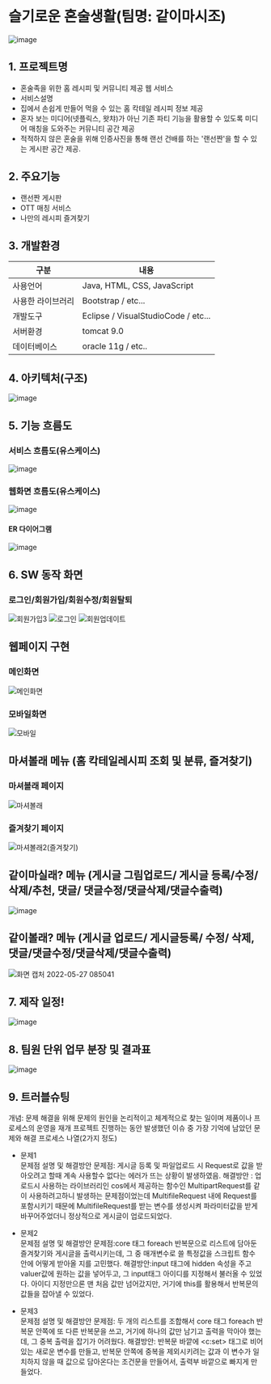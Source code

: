 # 슬기로운 혼술생활(팀명: 같이마시조)
![image](https://user-images.githubusercontent.com/104408785/170398951-4d81f42e-ed7d-4e0d-900e-7fb524680aac.png)

## 1. 프로젝트명
* 혼술족을 위한 홈 레시피 및 커뮤니티 제공 웹 서비스
* 서비스설명 
* 집에서 손쉽게 만들어 먹을 수 있는 홈 칵테일 레시피 정보 제공
* 혼자 보는 미디어(넷플릭스, 왓챠)가 아닌 기존 파티 기능을 활용할 수 있도록 미디어 매칭을 도와주는 커뮤니티 공간 제공
* 적적하지 않은 혼술을 위해 인증사진을 통해 랜선 건배를 하는 '랜선짠'을 할 수 있는 게시판 공간 제공.

## 2. 주요기능
* 랜선짠 게시판
* OTT 매칭 서비스
* 나만의 레시피 즐겨찾기

## 3. 개발환경
|구분|내용|
|------|---|
|사용언어|Java, HTML, CSS, JavaScript|
|사용한 라이브러리| Bootstrap / etc...|
|개발도구|Eclipse / VisualStudioCode  / etc...|
|서버환경|tomcat 9.0|
|데이터베이스| oracle 11g / etc..|


## 4. 아키텍처(구조) 
![image](https://user-images.githubusercontent.com/104408872/170422711-5489cded-a9de-4121-af33-5910574ef295.png)



## 5. 기능 흐름도


### 서비스 흐름도(유스케이스)
![image](https://user-images.githubusercontent.com/104408785/170398264-1fcefbd6-e9bc-4bf7-b279-d6ccf2f9c5a6.png)
### 웹화면 흐름도(유스케이스)
![image](https://user-images.githubusercontent.com/104408785/170403742-4c2e86c5-7ce2-4b9d-9686-b8d650009517.png)

#### ER 다이어그램
![image](https://user-images.githubusercontent.com/104408785/170398269-19222828-bef9-4888-8ec9-040a55473f93.png)

## 6. SW 동작 화면

### 로그인/회원가입/회원수정/회원탈퇴
  

![회원가입3](https://user-images.githubusercontent.com/104408785/170398555-adac2ac4-1f61-4909-9fb5-68cd647f02ee.png)
![로그인](https://user-images.githubusercontent.com/104408785/170400387-486215f9-dd5f-41ed-8d7a-283246274997.png)
![회원업데이트](https://user-images.githubusercontent.com/104408785/170401207-34bef47a-bd98-42ee-a7e4-5fa9eee44a10.png)



##  웹페이지 구현

###  메인화면
![메인화면](https://user-images.githubusercontent.com/104408785/170400069-23016236-920d-40ba-8dc6-5b3fbd2e6506.png)

### 모바일화면
![모바일](https://user-images.githubusercontent.com/104408785/170400064-50dd7ecd-d91a-4ac0-8c6d-975a07585568.png)


## 마셔볼래 메뉴 (홈 칵테일레시피 조회 및 분류, 즐겨찾기)

### 마셔볼래 페이지
![마셔볼래](https://user-images.githubusercontent.com/104408785/170401891-fc2d264e-7b7a-4242-a531-774695ad9622.png)

### 즐겨찾기 페이지 
![마셔볼래2(즐겨찾기)](https://user-images.githubusercontent.com/104408785/170401587-b641a437-e42b-41a6-9f48-55d6c0ba47f2.png)

## 같이마실래? 메뉴 (게시글 그림업로드/ 게시글 등록/수정/삭제/추천, 댓글/ 댓글수정/댓글삭제/댓글수출력) 
![image](https://user-images.githubusercontent.com/104408785/170403349-f30c40dd-0cef-4b41-a58a-84bfacd0b74d.png)

## 같이볼래? 메뉴 (게시글 업로드/ 게시글등록/ 수정/ 삭제, 댓글/댓글수정/댓글삭제/댓글수출력)
![화면 캡처 2022-05-27 085041](https://user-images.githubusercontent.com/104408785/170602010-9ec3d3f0-4c0a-4592-99ca-4468ce83f6ca.png)



## 7. 제작 일정!
![image](https://user-images.githubusercontent.com/104408785/170404056-9d637408-e201-40a3-a1d9-57f63d3c1954.png)


## 8. 팀원 단위 업무 분장 및 결과표
![image](https://user-images.githubusercontent.com/104408785/170407412-71bde865-2da1-4781-873b-0b38c95889ea.png)


## 9. 트러블슈팅

개념: 문제 해결을 위해 문제의 원인을 논리적이고 체계적으로 찾는 일이며 제품이나 프로세스의 운영을 재개
프로젝트 진행하는 동안 발생했던 이슈 중 가장 기억에 남았던 문제와 해결 프로세스 나열(2가지 정도)
* 문제1<br>
 문제점 설명 및 해결방안
 문제점: 게시글 등록 및 파일업로드 시 Request로 값을 받아오려고 할때 계속 사용할수 없다는 에러가 뜨는 상황이 발생하였음. 
 해결방안 :  업로드시 사용하는 라이브러리인 cos에서 제공하는 함수인 MultipartRequest를 같이 사용하려고하니 발생하는 문제점이었는데 
 MultifileRequest 내에 Request를 포함시키기 때문에 MultifileRequest를 받는 변수를 생성시켜 파라미터값을 받게 바꾸어주었더니 정상적으로 게시글이 업로드되었다.
 
 
* 문제2<br>
 문제점 설명 및 해결방안
 문제점:core 태그 foreach 반복문으로 리스트에 담아둔 즐겨찾기와 게시글을 출력시키는데, 그 중 매개변수로 쓸 특정값을 스크립트 함수 안에 어떻게 받아올 지를 고민했다. 
 해결방안:input 태그에 hidden 속성을 주고 valuer값에 원하는 값을 넣어두고, 그 input태그 아이디를 지정해서 불러올 수 있었다. 아이디 지정만으론 맨 처음 값만 넘어갔지만, 거기에 this를 활용해서 반복문의 값들을 잡아낼 수 있었다.

* 문제3<br>
  문제점 설명 및 해결방안
  문제점: 두 개의 리스트를 조합해서 core 태그 foreach 반복문 안쪽에 또 다른 반복문을 쓰고, 거기에 하나의 값만 남기고 출력을 막아야 했는데, 그 중복 출력을 잡기가 어려웠다. 
  해결방안: 반복문 바깥에 <c:set> 태그로 비어있는 새로운 변수를 만들고, 반복문 안쪽에 중복을 제외시키려는 값과 이 변수가 일치하지 않을 때 값으로 담아온다는 조건문을 만들어서, 출력부 바깥으로 빠지게 만들었다.

